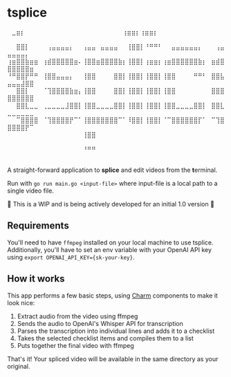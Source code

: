 # tsplice

⠀⣀⣶⡆⠀⠀⠀⠀⠀⠀⠀⠀⠀⠀⠀⠀⠀⠀⠀⠀⠀⠀⠀⠀⠀⠀⢰⣶⣶⡆⢰⣶⣶⡆⠀⠀⠀⠀⠀⠀⠀⠀⠀⠀⠀⠀⠀⠀⠀⠀⠀⠀⠀⠀⠀
⠀⠀⣿⣿⡇⠀⠀⠀⠀⢠⣤⣤⣤⣤⡄⠀⠀⢠⣤⣤⠀⣤⣤⣤⣤⠀⠀⢸⣿⣿⡇⠘⠛⠛⠃⠀⠀⣤⣤⣤⣤⣤⣤⡄⠀⠀⠀⢠⣤⣤⣤⣤⣤⡄⠀
⢰⣶⣿⣿⣷⣶⣶⠀⢰⣾⣿⣿⣿⣿⣿⣶⠄⢸⣿⣿⣶⣿⣿⣿⣿⣷⡆⢸⣿⣿⡇⢰⣶⣶⡆⢰⣶⣿⣿⣿⣿⣿⣿⣷⡆⠀⣶⣾⣿⣿⣿⣿⣿⣿⣶
⠘⠛⣿⣿⡟⠛⠛⠀⢸⣿⣿⣤⣤⣤⡄⠀⠀⢸⣿⣿⠀⠀⠀⠀⣿⣿⡇⢸⣿⣿⡇⢸⣿⣿⡇⢸⣿⣿⠀⠀⠀⠀⠛⠛⠃⠀⣿⣿⣧⣤⣤⣤⣼⣿⣿
⠀⠀⣿⣿⡇⠀⠀⠀⠈⢹⣿⣿⣿⣿⣷⣶⡄⢸⣿⣿⠀⠀⠀⠀⣿⣿⡇⢸⣿⣿⡇⢸⣿⣿⡇⢸⣿⣿⠀⠀⠀⠀⠀⠀⠀⠀⣿⣿⣿⣿⣿⣿⣿⣿⣿
⠀⠀⣿⣿⣇⣀⣀⠀⢀⣀⣀⣀⣀⣸⣿⣿⡇⢸⣿⣿⣀⣀⣀⣀⣿⣿⡇⢸⣿⣿⡇⢸⣿⣿⡇⢸⣿⣿⣀⣀⣀⣀⣿⣿⡇⠀⣿⣿⣇⣀⣀⣀⣀⣀⣀
⠀⠀⠉⣿⣿⣿⣿⠀⠈⢹⣿⣿⣿⣿⡟⠉⠁⢸⣿⣿⣿⣿⣿⣿⣿⠉⠁⠸⣿⣿⡇⢸⣿⣿⡇⠈⠉⣿⣿⣿⣿⣿⣿⡏⠁⠀⠉⢹⣿⣿⣿⣿⣿⡟⠉
⠀⠀⠀⠀⠀⠀⠀⠀⠀⠀⠀⠀⠀⠀⠀⠀⠀⢸⣿⣿⠀⠀⠀⠀⠀⠀⠀⠀⠀⠀⠀⠀⠀⠀⠀⠀⠀⠀⠀⠀⠀⠀⠀⠀⠀⠀⠀⠀⠀⠀⠀⠀⠀⠀⠀
⠀⠀⠀⠀⠀⠀⠀⠀⠀⠀⠀⠀⠀⠀⠀⠀⠀⠘⠛⠛⠀⠀⠀⠀⠀⠀⠀⠀⠀⠀⠀⠀⠀⠀⠀⠀⠀⠀⠀⠀⠀⠀⠀⠀⠀⠀⠀⠀⠀⠀⠀⠀⠀⠀⠀

A straight-forward application to **splice** and edit videos from the **t**erminal.

Run with `go run main.go <input-file>` where input-file is a local path to a single video file.

:construction: This is a WIP and is being actively developed for an initial 1.0 version :construction:

## Requirements

You'll need to have `ffmpeg` installed on your local machine to use tsplice. Additionally, you'll have to set an env variable with your OpenAI API key using `export OPENAI_API_KEY={sk-your-key}`.

## How it works

This app performs a few basic steps, using [Charm](https://github.com/charmbracelet) components to make it look nice:

1. Extract audio from the video using ffmpeg
2. Sends the audio to OpenAI's Whisper API for transcription
3. Parses the transcription into individual lines and adds it to a checklist
4. Takes the selected checklist items and compiles them to a list
5. Puts together the final video with ffmpeg

That's it! Your spliced video will be available in the same directory as your original.